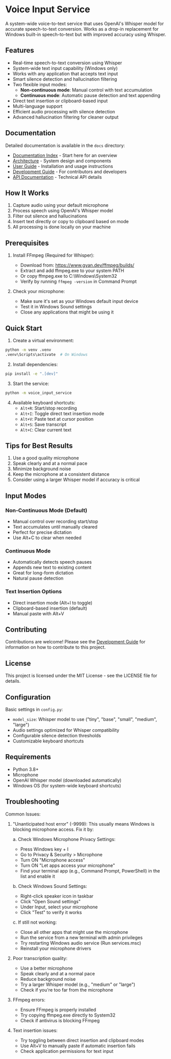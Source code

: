 # Voice Input Service

A system-wide voice-to-text service that uses OpenAI's Whisper model for accurate speech-to-text conversion. Works as a drop-in replacement for Windows built-in speech-to-text but with improved accuracy using Whisper.

## Features

- Real-time speech-to-text conversion using Whisper
- System-wide text input capability (Windows only)
- Works with any application that accepts text input
- Smart silence detection and hallucination filtering
- Two flexible input modes:
  - **Non-continuous mode**: Manual control with text accumulation
  - **Continuous mode**: Automatic pause detection and text appending
- Direct text insertion or clipboard-based input
- Multi-language support
- Efficient audio processing with silence detection
- Advanced hallucination filtering for cleaner output

## Documentation

Detailed documentation is available in the `docs` directory:

- [Documentation Index](docs/index.md) - Start here for an overview
- [Architecture](docs/architecture/README.md) - System design and components
- [User Guide](docs/user_guide/README.md) - Installation and usage instructions
- [Development Guide](docs/development/README.md) - For contributors and developers
- [API Documentation](docs/api/README.md) - Technical API details

## How It Works

1. Capture audio using your default microphone
2. Process speech using OpenAI's Whisper model
3. Filter out silence and hallucinations
4. Insert text directly or copy to clipboard based on mode
5. All processing is done locally on your machine

## Prerequisites

1. Install FFmpeg (Required for Whisper):
   - Download from: https://www.gyan.dev/ffmpeg/builds/
   - Extract and add ffmpeg.exe to your system PATH
   - Or copy ffmpeg.exe to C:\Windows\System32
   - Verify by running `ffmpeg -version` in Command Prompt

2. Check your microphone:
   - Make sure it's set as your Windows default input device
   - Test it in Windows Sound settings
   - Close any applications that might be using it

## Quick Start

1. Create a virtual environment:
```bash
python -m venv .venv
.venv\Scripts\activate  # On Windows
```

2. Install dependencies:
```bash
pip install -e ".[dev]"
```

3. Start the service:
```bash
python -m voice_input_service
```

4. Available keyboard shortcuts:
   - `Alt+R`: Start/stop recording
   - `Alt+I`: Toggle direct text insertion mode
   - `Alt+V`: Paste text at cursor position
   - `Alt+S`: Save transcript
   - `Alt+C`: Clear current text

## Tips for Best Results

1. Use a good quality microphone
2. Speak clearly and at a normal pace
3. Minimize background noise
4. Keep the microphone at a consistent distance
5. Consider using a larger Whisper model if accuracy is critical

## Input Modes

### Non-Continuous Mode (Default)
- Manual control over recording start/stop
- Text accumulates until manually cleared
- Perfect for precise dictation
- Use Alt+C to clear when needed

### Continuous Mode
- Automatically detects speech pauses
- Appends new text to existing content
- Great for long-form dictation
- Natural pause detection

### Text Insertion Options
- Direct insertion mode (Alt+I to toggle)
- Clipboard-based insertion (default)
- Manual paste with Alt+V

## Contributing

Contributions are welcome! Please see the [Development Guide](docs/development/README.md) for information on how to contribute to this project.

## License

This project is licensed under the MIT License - see the LICENSE file for details.

## Configuration

Basic settings in `config.py`:
- `model_size`: Whisper model to use ("tiny", "base", "small", "medium", "large")
- Audio settings optimized for Whisper compatibility
- Configurable silence detection thresholds
- Customizable keyboard shortcuts

## Requirements

- Python 3.8+
- Microphone
- OpenAI Whisper model (downloaded automatically)
- Windows OS (for system-wide keyboard shortcuts)

## Troubleshooting

Common Issues:

1. "Unanticipated host error" (-9999):
   This usually means Windows is blocking microphone access. Fix it by:
   
   a. Check Windows Microphone Privacy Settings:
      - Press Windows key + I
      - Go to Privacy & Security > Microphone
      - Turn ON "Microphone access"
      - Turn ON "Let apps access your microphone"
      - Find your terminal app (e.g., Command Prompt, PowerShell) in the list and enable it
   
   b. Check Windows Sound Settings:
      - Right-click speaker icon in taskbar
      - Click "Open Sound settings"
      - Under Input, select your microphone
      - Click "Test" to verify it works
      
   c. If still not working:
      - Close all other apps that might use the microphone
      - Run the service from a new terminal with admin privileges
      - Try restarting Windows audio service (Run services.msc)
      - Reinstall your microphone drivers

2. Poor transcription quality:
   - Use a better microphone
   - Speak clearly and at a normal pace
   - Reduce background noise
   - Try a larger Whisper model (e.g., "medium" or "large")
   - Check if you're too far from the microphone

3. FFmpeg errors:
   - Ensure FFmpeg is properly installed
   - Try copying ffmpeg.exe directly to System32
   - Check if antivirus is blocking FFmpeg

4. Text insertion issues:
   - Try toggling between direct insertion and clipboard modes
   - Use Alt+V to manually paste if automatic insertion fails
   - Check application permissions for text input
